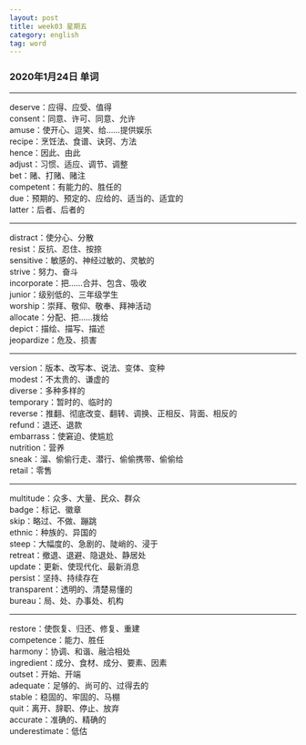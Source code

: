 ```yaml
---
layout: post  
title: week03 星期五  
category: english  
tag: word  
---
```

### 2020年1月24日 单词
- - -
deserve：应得、应受、值得  
consent：同意、许可、同意、允许  
amuse：使开心、逗笑、给……提供娱乐  
recipe：烹饪法、食谱、诀窍、方法  
hence：因此、由此  
adjust：习惯、适应、调节、调整  
bet：赌、打赌、赌注  
competent：有能力的、胜任的  
due：预期的、预定的、应给的、适当的、适宜的  
latter：后者、后者的  
- - -
distract：使分心、分散  
resist：反抗、忍住、按捺  
sensitive：敏感的、神经过敏的、灵敏的  
strive：努力、奋斗  
incorporate：把……合并、包含、吸收  
junior：级别低的、三年级学生  
worship：崇拜、敬仰、敬奉、拜神活动  
allocate：分配、把……拨给  
depict：描绘、描写、描述  
jeopardize：危及、损害  
- - -
version：版本、改写本、说法、变体、变种  
modest：不太贵的、谦虚的  
diverse：多种多样的  
temporary：暂时的、临时的  
reverse：推翻、彻底改变、翻转、调换、正相反、背面、相反的  
refund：退还、退款  
embarrass：使窘迫、使尴尬  
nutrition：营养  
sneak：溜、偷偷行走、潜行、偷偷携带、偷偷给  
retail：零售  
- - -
multitude：众多、大量、民众、群众  
badge：标记、徽章  
skip：略过、不做、蹦跳  
ethnic：种族的、异国的  
steep：大幅度的、急剧的、陡峭的、浸于  
retreat：撤退、退避、隐退处、静居处  
update：更新、使现代化、最新消息  
persist：坚持、持续存在  
transparent：透明的、清楚易懂的  
bureau：局、处、办事处、机构  
- - -
restore：使恢复、归还、修复、重建  
competence：能力、胜任  
harmony：协调、和谐、融洽相处  
ingredient：成分、食材、成分、要素、因素  
outset：开始、开端  
adequate：足够的、尚可的、过得去的  
stable：稳固的、牢固的、马棚  
quit：离开、辞职、停止、放弃  
accurate：准确的、精确的  
underestimate：低估